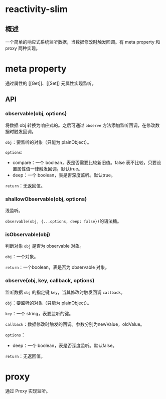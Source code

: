 # reactivity-slim

## 概述

一个简单的响应式系统监听数据，当数据修改时触发回调。有 meta property 和 proxy 两种实现。

# meta property

通过属性的 [[Get]]、[[Set]] 元属性实现监听。

## API

### observable(obj, options)

将数据 obj 转换为响应式的。之后可通过 ```observe``` 方法添加监听回调，在修改数据时触发回调。

```obj```：要监听的对象（只能为 plainObject）。

```options```:

* compare：一个 boolean，表是否需要比较新旧值。false 表不比较，只要设置属性值一律触发回调。默认true。
* deep：一个 boolean，表是否深度监听。默认true。

```return```：无返回值。

### shallowObservable(obj, options)

浅监听。

```observable(obj, {...options, deep: false})```的语法糖。

### isObservable(obj)

判断对象 ```obj``` 是否为 observable 对象。

```obj```：一个对象。

```return```：一个boolean，表是否为 observable 对象。

### observe(obj, key, callback, options)

监听数据 ```obj``` 的指定键 ```key```，当其修改时触发回调 ```callback```。

```obj```：要监听的对象（只能为 plainObject）。

```key```：一个 string，表要监听的键。

```callback```：数据修改时触发的回调。参数分别为newValue，oldValue。

```options```：

* deep：一个 boolean，表是否深度监听。默认false。

```return```：无返回值。

# proxy

通过 Proxy 实现监听。

